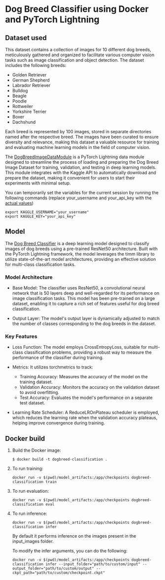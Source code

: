 # Dog Breed Classifier using Docker and PyTorch Lightning

## Dataset used 
This dataset contains a collection of images for 10 different dog breeds, meticulously gathered and organized to facilitate various computer vision tasks such as image classification and object detection. The dataset includes the following breeds:

* Golden Retriever
* German Shepherd
* Labrador Retriever
* Bulldog
* Beagle
* Poodle
* Rottweiler
* Yorkshire Terrier
* Boxer
* Dachshund

Each breed is represented by 100 images, stored in separate directories named after the respective breed. The images have been curated to ensure diversity and relevance, making this dataset a valuable resource for training and evaluating machine learning models in the field of computer vision.

The [DogBreedImageDataModule](https://github.com/mkthoma/pytorch_lightning_docker/blob/main/src/datamodules/dogbreed.py) is a PyTorch Lightning data module designed to streamline the process of loading and preparing the Dog Breed Image Dataset for training, validation, and testing in deep learning models. This module integrates with the Kaggle API to automatically download and prepare the dataset, making it convenient for users to start their experiments with minimal setup.

You can temporarily set the variables for the current session by running the following commands (replace your_username and your_api_key with the [actual values](https://www.kaggle.com/docs/api#interacting-with-datasets))
```
export KAGGLE_USERNAME="your_username"
export KAGGLE_KEY="your_api_key"
```

## Model
The [Dog Breed Classifier](https://github.com/mkthoma/pytorch_lightning_docker/blob/main/src/models/dogbreed_classifier.py) is a deep learning model designed to classify images of dog breeds using a pre-trained ResNet50 architecture. Built with the PyTorch Lightning framework, the model leverages the timm library to utilize state-of-the-art model architectures, providing an effective solution for multi-class classification tasks.

### Model Architecture
* Base Model: The classifier uses ResNet50, a convolutional neural network that is 50 layers deep and well-regarded for its performance on image classification tasks. This model has been pre-trained on a large dataset, enabling it to capture a rich set of features useful for dog breed classification.

* Output Layer: The model's output layer is dynamically adjusted to match the number of classes corresponding to the dog breeds in the dataset.

### Key Features
* Loss Function: The model employs CrossEntropyLoss, suitable for multi-class classification problems, providing a robust way to measure the performance of the classifier during training.

* Metrics: It utilizes torchmetrics to track:

    * Training Accuracy: Measures the accuracy of the model on the training dataset.
    * Validation Accuracy: Monitors the accuracy on the validation dataset to avoid overfitting.
    * Test Accuracy: Evaluates the model's performance on a separate test dataset.

* Learning Rate Scheduler: A ReduceLROnPlateau scheduler is employed, which reduces the learning rate when the validation accuracy plateaus, helping improve convergence during training.

## Docker build

1. Build the Docker image:

    ```
    $ docker build -t dogbreed-classification .
    ```

2. To run training:
    ```
    docker run -v $(pwd)/model_artifacts:/app/checkpoints dogbreed-classification train
    ```

3. To run evaluation:
    ```
    docker run -v $(pwd)/model_artifacts:/app/checkpoints dogbreed-classification eval
    ```

4. To run inference:
    ```
    docker run -v $(pwd)/model_artifacts:/app/checkpoints dogbreed-classification infer
    ```
    
    By default it performs inference on the images present in the input_images folder.

    To modify the infer arguments, you can do the following:
    
    ```
    docker run -v $(pwd)/model_artifacts:/app/checkpoints dogbreed-classification infer --input_folder="path/to/custom/input" --output_folder="path/to/custom/output" --ckpt_path="path/to/custom/checkpoint.ckpt"
    ```

